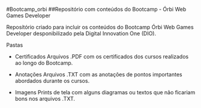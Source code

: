 #Bootcamp_orbi
##Repositório com conteúdos do Bootcamp - Órbi Web Games Developer

Reposítório criado para incluir os conteúdos do Bootcamp Órbi Web Games Developer desponibilizado pela Digital Innovation One (DIO).

Pastas
- Certificados
Arquivos .PDF com os certificados dos cursos realizados ao longo do Bootcamp.

- Anotações
Arquivos .TXT com as anotações de pontos importantes abordados durante os cursos.

- Imagens
Prints de tela com alguns diagramas ou textos que não ficariam bons nos arquivos .TXT.
